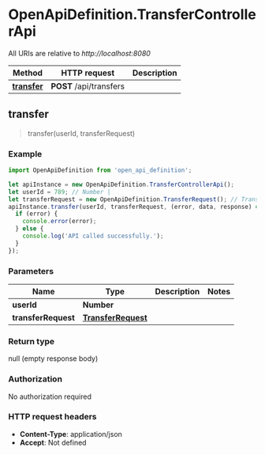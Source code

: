 # OpenApiDefinition.TransferControllerApi

All URIs are relative to *http://localhost:8080*

Method | HTTP request | Description
------------- | ------------- | -------------
[**transfer**](TransferControllerApi.md#transfer) | **POST** /api/transfers | 



## transfer

> transfer(userId, transferRequest)



### Example

```javascript
import OpenApiDefinition from 'open_api_definition';

let apiInstance = new OpenApiDefinition.TransferControllerApi();
let userId = 789; // Number | 
let transferRequest = new OpenApiDefinition.TransferRequest(); // TransferRequest | 
apiInstance.transfer(userId, transferRequest, (error, data, response) => {
  if (error) {
    console.error(error);
  } else {
    console.log('API called successfully.');
  }
});
```

### Parameters


Name | Type | Description  | Notes
------------- | ------------- | ------------- | -------------
 **userId** | **Number**|  | 
 **transferRequest** | [**TransferRequest**](TransferRequest.md)|  | 

### Return type

null (empty response body)

### Authorization

No authorization required

### HTTP request headers

- **Content-Type**: application/json
- **Accept**: Not defined


